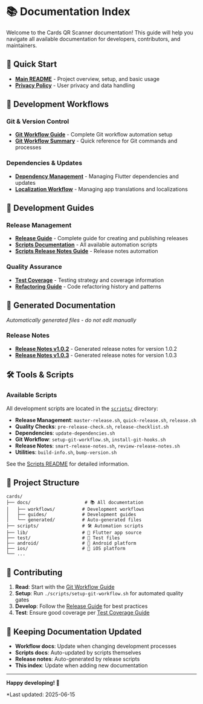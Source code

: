 # 📚 Documentation Index

Welcome to the Cards QR Scanner documentation! This guide will help you navigate all available documentation for developers, contributors, and maintainers.

## 🚀 Quick Start

- **[Main README](../README.md)** - Project overview, setup, and basic usage
- **[Privacy Policy](../PRIVACY_POLICY.md)** - User privacy and data handling

## 🔧 Development Workflows

### Git & Version Control
- **[Git Workflow Guide](workflows/GIT_WORKFLOW.md)** - Complete Git workflow automation setup
- **[Git Workflow Summary](workflows/GIT_WORKFLOW_SUMMARY.md)** - Quick reference for Git commands and processes

### Dependencies & Updates
- **[Dependency Management](workflows/DEPENDENCY_MANAGEMENT.md)** - Managing Flutter dependencies and updates
- **[Localization Workflow](workflows/LOCALIZATION_WORKFLOW.md)** - Managing app translations and localizations

## 📖 Development Guides

### Release Management
- **[Release Guide](guides/RELEASE.md)** - Complete guide for creating and publishing releases
- **[Scripts Documentation](../scripts/README.md)** - All available automation scripts
- **[Scripts Release Notes Guide](../scripts/RELEASE_NOTES_GUIDE.md)** - Release notes automation

### Quality Assurance
- **[Test Coverage](guides/TEST_COVERAGE.md)** - Testing strategy and coverage information
- **[Refactoring Guide](guides/REFACTORING_COMPLETE.md)** - Code refactoring history and patterns

## 🤖 Generated Documentation

*Automatically generated files - do not edit manually*

### Release Notes
- **[Release Notes v1.0.2](generated/smart-release-notes-v1.0.2.md)** - Generated release notes for version 1.0.2
- **[Release Notes v1.0.3](generated/smart-release-notes-v1.0.3.md)** - Generated release notes for version 1.0.3

## 🛠️ Tools & Scripts

### Available Scripts
All development scripts are located in the [`scripts/`](../scripts/) directory:

- **Release Management**: `master-release.sh`, `quick-release.sh`, `release.sh`
- **Quality Checks**: `pre-release-check.sh`, `release-checklist.sh`
- **Dependencies**: `update-dependencies.sh`
- **Git Workflow**: `setup-git-workflow.sh`, `install-git-hooks.sh`
- **Release Notes**: `smart-release-notes.sh`, `review-release-notes.sh`
- **Utilities**: `build-info.sh`, `bump-version.sh`

See the [Scripts README](../scripts/README.md) for detailed information.

## 📱 Project Structure

```
cards/
├── docs/                    # 📚 All documentation
│   ├── workflows/          # Development workflows
│   ├── guides/             # Development guides
│   └── generated/          # Auto-generated files
├── scripts/                # 🛠️ Automation scripts
├── lib/                    # 📱 Flutter app source
├── test/                   # 🧪 Test files
├── android/                # 🤖 Android platform
├── ios/                    # 🍎 iOS platform
└── ...
```

## 🤝 Contributing

1. **Read**: Start with the [Git Workflow Guide](workflows/GIT_WORKFLOW.md)
2. **Setup**: Run `./scripts/setup-git-workflow.sh` for automated quality gates
3. **Develop**: Follow the [Release Guide](guides/RELEASE.md) for best practices
4. **Test**: Ensure good coverage per [Test Coverage Guide](guides/TEST_COVERAGE.md)

## 🔄 Keeping Documentation Updated

- **Workflow docs**: Update when changing development processes
- **Scripts docs**: Auto-updated by scripts themselves
- **Release notes**: Auto-generated by release scripts
- **This index**: Update when adding new documentation

---

**Happy developing! 🎉**

*Last updated: 2025-06-15
